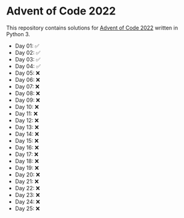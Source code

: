 # Advent of Code 2022

This repository contains solutions for [Advent of Code 2022](https://adventofcode.com/2022/) written in Python 3.

* Day 01: ✅
* Day 02: ✅
* Day 03: ✅
* Day 04: ✅
* Day 05: ❌
* Day 06: ❌
* Day 07: ❌
* Day 08: ❌
* Day 09: ❌
* Day 10: ❌
* Day 11: ❌
* Day 12: ❌
* Day 13: ❌
* Day 14: ❌
* Day 15: ❌
* Day 16: ❌
* Day 17: ❌
* Day 18: ❌
* Day 19: ❌
* Day 20: ❌
* Day 21: ❌
* Day 22: ❌
* Day 23: ❌
* Day 24: ❌
* Day 25: ❌
